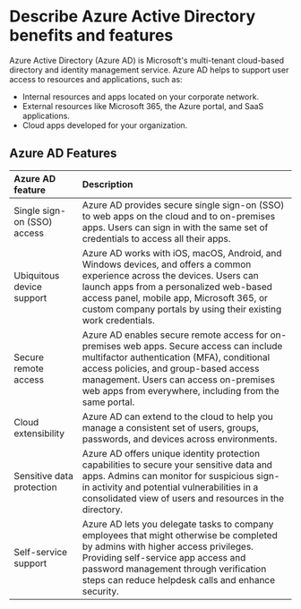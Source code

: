 # Describe Azure Active Directory benefits and features
Azure Active Directory (Azure AD) is Microsoft's multi-tenant cloud-based directory and identity management service. Azure AD helps to support user access to resources and applications, such as:
- Internal resources and apps located on your corporate network.
- External resources like Microsoft 365, the Azure portal, and SaaS applications.
- Cloud apps developed for your organization.

## Azure AD Features

|Azure AD feature	|Description|
|:---|:---|
|Single sign-on (SSO) access|	Azure AD provides secure single sign-on (SSO) to web apps on the cloud and to on-premises apps. Users can sign in with the same set of credentials to access all their apps.|
|Ubiquitous device support	|Azure AD works with iOS, macOS, Android, and Windows devices, and offers a common experience across the devices. Users can launch apps from a personalized web-based access panel, mobile app, Microsoft 365, or custom company portals by using their existing work credentials.|
|Secure remote access|	Azure AD enables secure remote access for on-premises web apps. Secure access can include multifactor authentication (MFA), conditional access policies, and group-based access management. Users can access on-premises web apps from everywhere, including from the same portal.|
|Cloud extensibility|	Azure AD can extend to the cloud to help you manage a consistent set of users, groups, passwords, and devices across environments.|
|Sensitive data protection	|Azure AD offers unique identity protection capabilities to secure your sensitive data and apps. Admins can monitor for suspicious sign-in activity and potential vulnerabilities in a consolidated view of users and resources in the directory.|
|Self-service support|	Azure AD lets you delegate tasks to company employees that might otherwise be completed by admins with higher access privileges. Providing self-service app access and password management through verification steps can reduce helpdesk calls and enhance security.|
